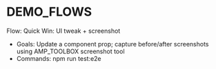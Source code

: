 # DEMO_FLOWS

Flow: Quick Win: UI tweak + screenshot
- Goals: Update a component prop; capture before/after screenshots using AMP_TOOLBOX screenshot tool
- Commands: npm run test:e2e
